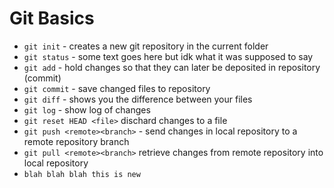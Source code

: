 # Git Basics

* `git init` - creates a new git repository in the current folder
* `git status` - some text goes here but idk what it was supposed to say
* `git add` - hold changes so that they can later be deposited in repository (commit)
* `git commit` - save changed files to repository
* `git diff` - shows you the difference between your files 
* `git log` - show log of changes
* `git reset HEAD <file>` dischard changes to a file
* `git push <remote><branch>` - send changes in local repository to a remote repository branch
* `git pull <remote><branch>` retrieve changes from remote repository into local repository
* `blah blah blah this is new`
